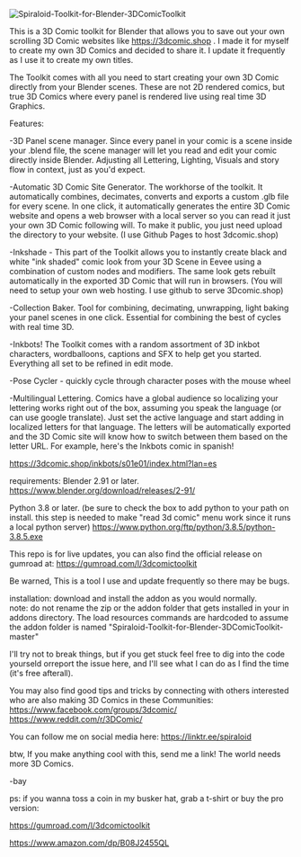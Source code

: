 ![Spiraloid-Toolkit-for-Blender-3DComicToolkit](https://github.com/spiraloid/Spiraloid-Toolkit-for-Blender-3DComicToolkit/blob/master/Resources/Reader/images/covers.jpg)

This is a 3D Comic toolkit for Blender that allows you to save out your own scrolling 3D Comic websites like https://3dcomic.shop .  I made it for myself to create my own 3D Comics and decided to share it.  I update it frequently as I use it to create my own titles.

The Toolkit comes with all you need to start creating your own 3D Comic directly from your Blender scenes.  These are not 2D rendered comics, but true 3D Comics where every panel is rendered live using real time 3D Graphics.  

Features:

-3D Panel scene manager.  Since every panel in your comic is a scene inside your .blend file, the scene manager will let you read and edit your comic directly inside Blender.   Adjusting all Lettering, Lighting, Visuals and story flow in context, just as you'd expect.

-Automatic 3D Comic Site Generator.   The workhorse of the toolkit.  It automatically combines, decimates, converts and exports a custom .glb file for every scene.  In one click, it automatically generates the entire 3D Comic website and opens a web browser with a local server so you can read it just your own 3D Comic following will.  To make it public, you just need upload the directory to your website.  (I use Github Pages to host 3dcomic.shop)

-Inkshade - This part of the Toolkit allows you to instantly create black and white "ink shaded" comic look from your 3D Scene in Eevee using a combination of custom nodes and modifiers.  The same look gets rebuilt automatically in the exported 3D Comic that will run in browsers.  (You will need to setup your own web hosting. I use github to serve 3Dcomic.shop)  

-Collection Baker.  Tool for combining, decimating, unwrapping, light baking your panel scenes in one click.  Essential for combining the best of cycles with real time 3D. 

-Inkbots! The Toolkit comes with a random assortment of 3D inkbot characters, wordballoons, captions and SFX to help get you started. Everything all set to be refined in edit mode.

-Pose Cycler - quickly cycle through character poses with the mouse wheel

-Multilingual Lettering.   Comics have a global audience so localizing your lettering works right out of the box, assuming you speak the language (or can use google translate).  Just set the active language and start adding in localized letters for that language.  The letters will be automatically exported and the 3D Comic site will know how to switch between them based on the letter URL.  For example, here's the Inkbots comic in spanish!

https://3dcomic.shop/inkbots/s01e01/index.html?lan=es

requirements:
Blender 2.91 or later.
https://www.blender.org/download/releases/2-91/

Python 3.8 or later. 
(be sure to check the box to add python to your path on install.  this step is needed to make "read 3d comic" menu work since it runs a local python server)
https://www.python.org/ftp/python/3.8.5/python-3.8.5.exe

This repo is for live updates, you can also find the official release on gumroad at:
https://gumroad.com/l/3dcomictoolkit

Be warned, This is a tool I use and update frequently so there may be bugs.   

installation:  download and install the addon as you would normally.  
note: do not rename the zip or the addon folder that gets installed in your in addons directory. The load resources commands are hardcoded to assume the addon folder is named "Spiraloid-Toolkit-for-Blender-3DComicToolkit-master"

I'll try not to break things, but if you get stuck feel free to dig into the code yourseld orreport the issue here, and I'll see what I can do as I find the time  (it's free afterall).  

You may also find good tips and tricks by connecting with others interested who are also making 3D Comics in these Communities:
https://www.facebook.com/groups/3dcomic/
https://www.reddit.com/r/3DComic/

You can follow me on social media here:
https://linktr.ee/spiraloid

btw, If you make anything cool with this, send me a link!
The world needs more 3D Comics.  

-bay

ps: if you wanna toss a  coin in my busker hat, grab a t-shirt or buy the pro version:

https://gumroad.com/l/3dcomictoolkit

https://www.amazon.com/dp/B08J2455QL
